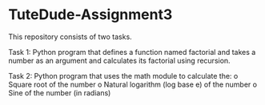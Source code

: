 # TuteDude-Assignment3
This repository consists of two tasks. 

Task 1: Python program that defines a function named factorial and takes a number as an argument and calculates its factorial using recursion.

Task 2: Python program  that uses the math module to calculate the:
o   Square root of the number
o   Natural logarithm (log base e) of the number 
o   Sine of the number (in radians)
